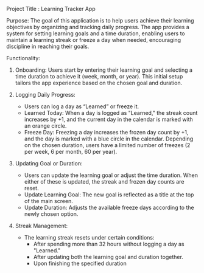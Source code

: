 
 Project Title : Learning Tracker App

Purpose:
The goal of this application is to help users achieve their learning objectives by organizing and tracking daily progress. The app provides a system for setting learning goals and a time duration, enabling users to maintain a learning streak or freeze a day when needed, encouraging discipline in reaching their goals.

Functionality:
1. Onboarding:
 Users start by entering their learning goal and selecting a time duration to achieve it (week, month, or year). This initial setup tailors the app experience based on the chosen goal and duration.

2. Logging Daily Progress:
   - Users can log a day as “Learned” or freeze it.
   - Learned Today: When a day is logged as "Learned," the streak count increases by +1, and the current day in the calendar is marked with an orange circle.
   - Freeze Day: Freezing a day increases the frozen day count by +1, and the day is marked with a blue circle in the calendar. Depending on the chosen duration, users have a limited number of freezes (2 per week, 6 per month, 60 per year).

3. Updating Goal or Duration:
   - Users can update the learning goal or adjust the time duration. When either of these is updated, the streak and frozen day counts are reset.
   - Update Learning Goal: The new goal is reflected as a title at the top of the main screen.
   - Update Duration: Adjusts the available freeze days according to the newly chosen option.

4. Streak Management:
   - The learning streak resets under certain conditions:
     - After spending more than 32 hours without logging a day as "Learned."
     - After updating both the learning goal and duration together.
     - Upon finishing the specified duration
